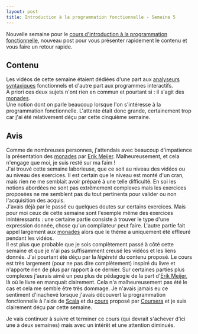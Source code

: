 ```yaml
---
layout: post
title: Introduction à la programmation fonctionnelle - Semaine 5
---
```


Nouvelle semaine pour le [cours d'introduction à la programmation fonctionnelle], nouveau post pour vous présenter rapidement le contenu et vous faire un retour rapide.

## Contenu

Les vidéos de cette semaine étaient dédiées d'une part aux [analyseurs syntaxiques] fonctionnels et d'autre part aux programmes interactifs.  
À priori ces deux sujets n'ont rien en commun et pourtant si : il s'agit des [monades].  
Une notion dont on parle beaucoup lorsque l'on s'intéresse à la programmation fonctionnelle. L'attente était donc grande, certainement trop car j'ai été relativement déçu par cette cinquième semaine.

## Avis

Comme de nombreuses personnes, j'attendais avec beaucoup d'impatience la présentation des [monades] par [Erik Meijer]. Malheureusement, et cela n'engage que moi, je suis resté sur ma faim !  
J'ai trouvé cette semaine laborieuse, que ce soit au niveau des vidéos ou au niveau des exercices. Il est certain que le niveau est monté d'un cran, mais rien ne me semblait avoir préparé à une telle difficulté. En soi les notions abordées ne sont pas extrêmement complexes mais les exercices proposées ne me semblent pas du tout pertinents pour valider ou non l'acquisition des acquis.  
J'avais déjà par le passé eu quelques doutes sur certains exercices. Mais pour moi ceux de cette semaine sont l'exemple même des exercices inintéressants : une certaine partie consiste à trouver le type d'une expression donnée, chose qu'un compilateur peut faire. L'autre partie fait appel largement aux [monades] alors que le thème a uniquement été effleuré pendant les vidéos.  
Il est plus que probable que je sois complètement passé à côté cette semaine et que je n'ai pas suffisamment creusé les vidéos et les liens donnés. J'ai pourtant été déçu par la _légèreté_ du contenu proposé. Le cours est très largement (pour ne pas dire complètement) inspiré du livre et n'apporte rien de plus par rapport à ce dernier. Sur certaines parties  plus complexes j'aurais aimé un peu plus de pédagogie de la part d'[Erik Meijer], là où le livre en manquait clairement. Cela n'a malheureusement pas été le cas et cela me semble être très dommage. Je n'avais jamais eu ce sentiment d'inachevé lorsque j'avais découvert la programmation fonctionnelle à l'aide de [Scala] et du [cours] proposé par [Coursera] et je suis clairement déçu par cette semaine.  

Je vais continuer à suivre et terminer ce cours (qui devrait s'achever d'ici une à deux semaines) mais avec un intérêt et une attention diminués.

[cours d'introduction à la programmation fonctionnelle]: https://www.edx.org/course/delftx/delftx-fp101x-introduction-functional-2126
[analyseurs syntaxiques]: http://www.wikiwand.com/fr/Analyse_syntaxique
[monades]: http://www.wikiwand.com/fr/Monade_%28informatique%29
[Erik Meijer]: http://www.wikiwand.com/en/Erik_Meijer_%28computer_scientist%29
[Scala]: http://www.scala-lang.org/
[cours]: https://www.coursera.org/course/progfun	
[Coursera]: https://www.coursera.org/